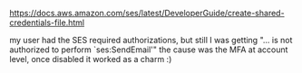 
https://docs.aws.amazon.com/ses/latest/DeveloperGuide/create-shared-credentials-file.html

my user had the SES required authorizations, but still I was getting "... is not authorized to perform `ses:SendEmail'" the cause was the MFA at account level, once disabled it worked as a charm :)